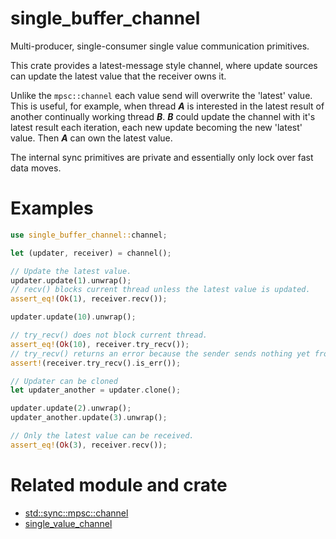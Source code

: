 # single_buffer_channel
Multi-producer, single-consumer single value communication primitives.

This crate provides a latest-message style channel, where update sources can update the latest value that the receiver owns it.

Unlike the `mpsc::channel` each value send will overwrite the 'latest' value.
This is useful, for example, when thread ***A*** is interested in the latest result of another continually working thread ***B***. ***B*** could update the channel with it's latest result each iteration, each new update becoming the new 'latest' value. Then ***A*** can own the latest value.

The internal sync primitives are private and essentially only lock over fast data moves.

# Examples
```rust
use single_buffer_channel::channel;

let (updater, receiver) = channel();

// Update the latest value.
updater.update(1).unwrap();
// recv() blocks current thread unless the latest value is updated.
assert_eq!(Ok(1), receiver.recv());

updater.update(10).unwrap();

// try_recv() does not block current thread.
assert_eq!(Ok(10), receiver.try_recv());
// try_recv() returns an error because the sender sends nothing yet from the time recv(), try_recv() or recv_timeout() was called.
assert!(receiver.try_recv().is_err());

// Updater can be cloned
let updater_another = updater.clone();

updater.update(2).unwrap();
updater_another.update(3).unwrap();

// Only the latest value can be received.
assert_eq!(Ok(3), receiver.recv());
```

# Related module and crate
- [std::sync::mpsc::channel](https://doc.rust-lang.org/std/sync/mpsc/index.html)
- [single_value_channel](https://crates.io/crates/single_value_channel)
